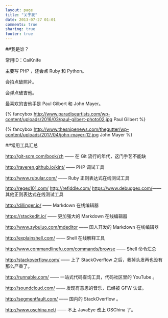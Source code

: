 ```yaml
---
layout: page
title: "关于我"
date: 2013-07-27 01:01
comments: true
sharing: true
footer: true
---
```

##我是谁？

常用ID：CaiKnife

主要写 PHP ，还会点 Ruby 和 Python。

会拍点破照片。

会弹点破吉他。

最喜欢的吉他手是 Paul Gilbert 和 John Mayer。

{% fancybox http://www.paradiseartists.com/wp-content/uploads/2016/03/paul-gilbert-photo02.jpg Paul Gilbert %}

{% fancybox http://www.thesnipenews.com/thegutter/wp-content/uploads/2017/04/john-mayer-12.jpg John Mayer %}

##常用工具汇总

<http://git-scm.com/book/zh> —— 在 Git 流行的年代，这门手艺不能缺

<http://raveren.github.io/kint/> —— PHP 调试工具

<http://www.rubular.com/> —— Ruby 正则表达式在线测试工具

<http://regex101.com/> <http://refiddle.com/> <https://www.debuggex.com/>—— 其他正则表达式在线测试工具

<http://dillinger.io/> —— Markdown 在线编辑器

<https://stackedit.io/> —— 更加强大的 Markdown 在线编辑器

<http://www.zybuluo.com/mdeditor> —— 国人开发的 Markdown 在线编辑器

<http://explainshell.com/> —— Shell 在线解释工具

<http://www.commandlinefu.com/commands/browse> —— Shell 命令汇总

<http://stackoverflow.com/> —— 上了 StackOverflow 之后，我掉头发再也没有那么严重了。

<http://runnable.com/> —— 一站式代码查询工具，代码社区里的 YouTube 。

<http://soundcloud.com/> —— 发现有意思的音乐，已经被 GFW 认证。

<http://segmentfault.com/> —— 国内的 StackOverflow 。

<http://www.oschina.net/> —— 不上 JavaEye 改上 OSChina 了。
